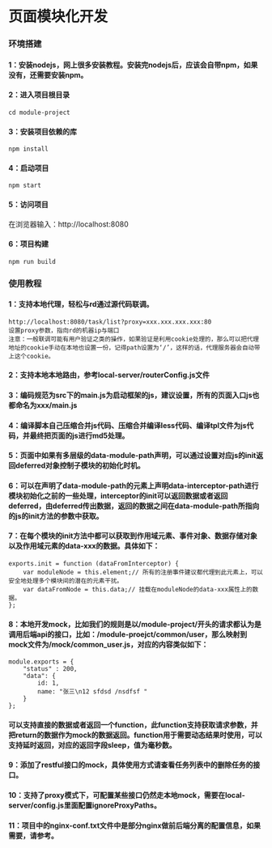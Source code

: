 # 页面模块化开发
### 环境搭建
#### 1：安装nodejs，网上很多安装教程。安装完nodejs后，应该会自带npm，如果没有，还需要安装npm。
#### 2：进入项目根目录
```
cd module-project
```
#### 3：安装项目依赖的库
```
npm install
```
#### 4：启动项目
```
npm start
```
#### 5：访问项目
在浏览器输入：http://localhost:8080
#### 6：项目构建
```
npm run build
```

### 使用教程
#### 1：支持本地代理，轻松与rd通过源代码联调。
```
http://localhost:8080/task/list?proxy=xxx.xxx.xxx.xxx:80
设置proxy参数，指向rd的机器ip与端口
注意：一般联调可能有用户验证之类的操作，如果验证是利用cookie处理的，那么可以把代理地址的cookie手动在本地也设置一份，记得path设置为‘/’，这样的话，代理服务器会自动带上这个cookie。
```
#### 2：支持本地本地路由，参考local-server/routerConfig.js文件
#### 3：编码规范为src下的main.js为启动框架的js，建议设置<body data-module-path="main">，所有的页面入口js也都命名为xxx/main.js
#### 4：编译脚本自己压缩合并js代码、压缩合并编译less代码、编译tpl文件为js代码，并最终把页面的js进行md5处理。
#### 5：页面中如果有多层级的data-module-path声明，可以通过设置对应js的init返回deferred对象控制子模块的初始化时机。
#### 6：可以在声明了data-module-path的元素上声明data-interceptor-path进行模块初始化之前的一些处理，interceptor的init可以返回数据或者返回deferred，由deferred传出数据，返回的数据之间在data-module-path所指向的js的init方法的参数中获取。
#### 7：在每个模块的init方法中都可以获取到作用域元素、事件对象、数据存储对象以及作用域元素的data-xxx的数据。具体如下：
```
exports.init = function (dataFromInterceptor) {
    var moduleNode = this.element;// 所有的注册事件建议都代理到此元素上，可以安全地处理多个模块间的潜在的元素干扰。
    var dataFromNode = this.data;// 挂载在moduleNode的data-xxx属性上的数据。
};
```
#### 8：本地开发mock，比如我们的规则是以/module-project/开头的请求都认为是调用后端api的接口，比如：/module-proejct/common/user，那么映射到mock文件为/mock/common_user.js，对应的内容类似如下：
```
module.exports = {
    "status" : 200,
    "data": {
        id: 1,
        name: "张三\n12 sfdsd /nsdfsf "
    }
};
```
#### 可以支持直接的数据或者返回一个function，此function支持获取请求参数，并把return的数据作为mock的数据返回。function用于需要动态结果时使用，可以支持延时返回，对应的返回字段sleep，值为毫秒数。

#### 9：添加了restful接口的mock，具体使用方式请查看任务列表中的删除任务的接口。

#### 10：支持了proxy模式下，可配置某些接口仍然走本地mock，需要在local-server/config.js里面配置ignoreProxyPaths。

#### 11：项目中的nginx-conf.txt文件中是部分nginx做前后端分离的配置信息，如果需要，请参考。
